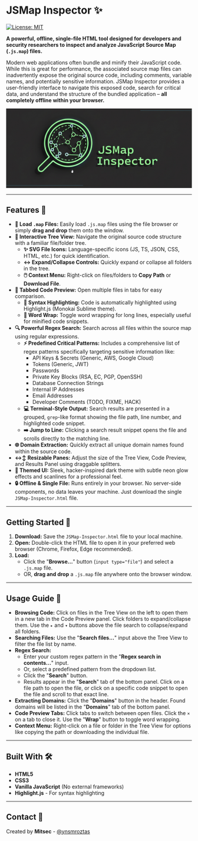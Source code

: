 # JSMap Inspector ✨

[![License: MIT](https://img.shields.io/badge/License-MIT-yellow.svg)](https://opensource.org/licenses/MIT)

**A powerful, offline, single-file HTML tool designed for developers and security researchers to inspect and analyze JavaScript Source Map (`.js.map`) files.**

Modern web applications often bundle and minify their JavaScript code. While this is great for performance, the associated source map files can inadvertently expose the original source code, including comments, variable names, and potentially sensitive information. JSMap Inspector provides a user-friendly interface to navigate this exposed code, search for critical data, and understand the structure of the bundled application – **all completely offline within your browser.**

![JSMap Inspector Screenshot](JSMapInspector.png) 

---

## Features 🚀

* **📂 Load `.map` Files:** Easily load `.js.map` files using the file browser or simply **drag and drop** them onto the window.
* **🌳 Interactive Tree View:** Navigate the original source code structure with a familiar file/folder tree.
    * **✨ SVG File Icons:** Language-specific icons (JS, TS, JSON, CSS, HTML, etc.) for quick identification.
    * **↔️ Expand/Collapse Controls:** Quickly expand or collapse all folders in the tree.
    * **🖱️ Context Menu:** Right-click on files/folders to **Copy Path** or **Download File**.
* **📑 Tabbed Code Preview:** Open multiple files in tabs for easy comparison.
    * **🎨 Syntax Highlighting:** Code is automatically highlighted using Highlight.js (Monokai Sublime theme).
    * **📜 Word Wrap:** Toggle word wrapping for long lines, especially useful for minified code snippets.
* **🔍 Powerful Regex Search:** Search across all files within the source map using regular expressions.
    * **⚡ Predefined Critical Patterns:** Includes a comprehensive list of regex patterns specifically targeting sensitive information like:
        * API Keys & Secrets (Generic, AWS, Google Cloud)
        * Tokens (Generic, JWT)
        * Passwords
        * Private Key Blocks (RSA, EC, PGP, OpenSSH)
        * Database Connection Strings
        * Internal IP Addresses
        * Email Addresses
        * Developer Comments (TODO, FIXME, HACK)
    * **💻 Terminal-Style Output:** Search results are presented in a grouped, `grep`-like format showing the file path, line number, and highlighted code snippet.
    * **➡️ Jump to Line:** Clicking a search result snippet opens the file and scrolls directly to the matching line.
* **🌐 Domain Extraction:** Quickly extract all unique domain names found within the source code.
* **↔️↕️ Resizable Panes:** Adjust the size of the Tree View, Code Preview, and Results Panel using draggable splitters.
* **🎨 Themed UI:** Sleek, hacker-inspired dark theme with subtle neon glow effects and scanlines for a professional feel.
* **🔒 Offline & Single File:** Runs entirely in your browser. No server-side components, no data leaves your machine. Just download the single `JSMap-Inspector.html` file.

---

## Getting Started 🏁

1.  **Download:** Save the `JSMap-Inspector.html` file to your local machine.
2.  **Open:** Double-click the HTML file to open it in your preferred web browser (Chrome, Firefox, Edge recommended).
3.  **Load:**
    * Click the "**Browse...**" button (`input type="file"`) and select a `.js.map` file.
    * OR, **drag and drop** a `.js.map` file anywhere onto the browser window.

---

## Usage Guide 🧭

* **Browsing Code:** Click on files in the Tree View on the left to open them in a new tab in the Code Preview panel. Click folders to expand/collapse them. Use the `▸` and `▾` buttons above the file search to collapse/expand all folders.
* **Searching Files:** Use the "**Search files...**" input above the Tree View to filter the file list by name.
* **Regex Search:**
    * Enter your custom regex pattern in the "**Regex search in contents...**" input.
    * Or, select a predefined pattern from the dropdown list.
    * Click the "**Search**" button.
    * Results appear in the "**Search**" tab of the bottom panel. Click on a file path to open the file, or click on a specific code snippet to open the file and scroll to that exact line.
* **Extracting Domains:** Click the "**Domains**" button in the header. Found domains will be listed in the "**Domains**" tab of the bottom panel.
* **Code Preview Tabs:** Click tabs to switch between open files. Click the `×` on a tab to close it. Use the "**Wrap**" button to toggle word wrapping.
* **Context Menu:** Right-click on a file or folder in the Tree View for options like copying the path or downloading the individual file.

---

## Built With 🛠️

* **HTML5**
* **CSS3**
* **Vanilla JavaScript** (No external frameworks)
* **Highlight.js** - For syntax highlighting

---

## Contact 👤


Created by **Mitsec** - [@ynsmroztas](https://x.com/ynsmroztas)



